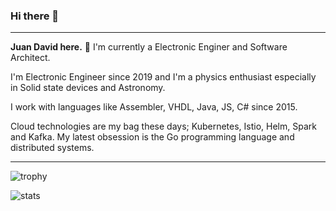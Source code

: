 ### Hi there 👋
___

__Juan David here.__ 🔭 I'm currently a Electronic Enginer and Software Architect. 

I'm Electronic Engineer since 2019 and I'm a physics enthusiast especially in Solid state devices and Astronomy. 

I work with languages like Assembler, VHDL, Java, JS, C# since 2015.   

Cloud technologies are my bag these days; Kubernetes, Istio, Helm, Spark and Kafka. My latest obsession is the Go programming language and distributed systems. 

___

![trophy](https://github-profile-trophy.vercel.app/?username=Juandavi1&theme=onedark)

![stats](https://streak-stats.demolab.com/?user=Juandavi1&theme=dark)

<!--
**Juandavi1/Juandavi1** is a ✨ _special_ ✨ repository because its `README.md` (this file) appears on your GitHub profile.

Here are some ideas to get you started:

- 🔭 I’m currently working on ...
- 🌱 I’m currently learning ...
- 👯 I’m looking to collaborate on ...
- 🤔 I’m looking for help with ...
- 💬 Ask me about ...
- 📫 How to reach me: ...
- 😄 Pronouns: ...
- ⚡ Fun fact: ...
-->
